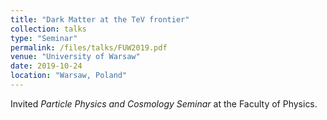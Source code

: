 ```yaml
---
title: "Dark Matter at the TeV frontier"
collection: talks
type: "Seminar"
permalink: /files/talks/FUW2019.pdf
venue: "University of Warsaw"
date: 2019-10-24
location: "Warsaw, Poland"
---
```


Invited _Particle Physics and Cosmology Seminar_ at the Faculty of Physics.
